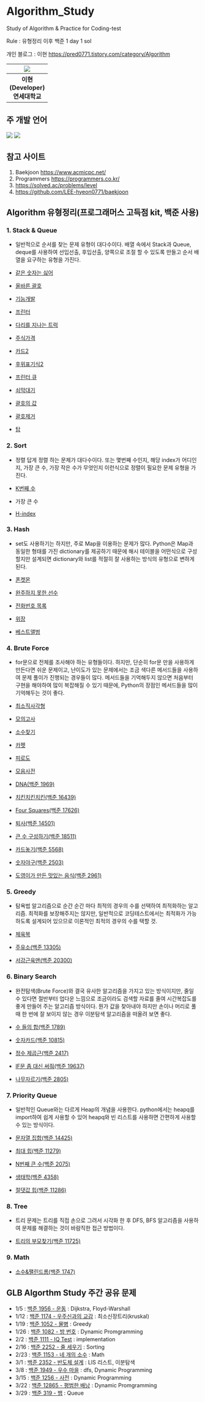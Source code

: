 # Algorithm_Study
Study of Algorithm & Practice for Coding-test

Rule : 유형정리 이후 백준 1 day 1 sol

개인 블로그 : 
이현 https://pred0771.tistory.com/category/Algorithm



| ![](https://github.com/LEE-Hyeon0771.png) |
| :--------------------------------------: | 
|             **이현<br>(Developer)<br>연세대학교**              |  

## 주 개발 언어
<img src="https://img.shields.io/badge/Java-007396?style=flat&logo=Java&logoColor=white" /> <img src="https://img.shields.io/badge/Python-1572B6?style=flat&logo=Python&logoColor=white" />

## 참고 사이트
1. Baekjoon <https://www.acmicpc.net/>
2. Programmers <https://programmers.co.kr/>
3. https://solved.ac/problems/level
4. https://github.com/LEE-hyeon0771/baekjoon



## Algorithm 유형정리(프로그래머스 고득점 kit, 백준 사용)
### 1. Stack & Queue
- 일반적으로 순서를 찾는 문제 유형이 대다수이다. 배열 속에서 Stack과 Queue, deque를 사용하여 선입선출, 후입선출, 양쪽으로 조절 할 수 있도록 만들고 순서 배열을 요구하는 유형을 가진다.

- [같은 숫자는 싫어](https://pred0771.tistory.com/96)
- [올바른 괄호](https://pred0771.tistory.com/97)
- [기능개발](https://pred0771.tistory.com/98)
- [프린터](https://pred0771.tistory.com/99)
- [다리를 지나는 트럭](https://pred0771.tistory.com/101)
- [주식가격](https://pred0771.tistory.com/102)
- [카드2](https://pred0771.tistory.com/162)
- [후위표기식2](https://pred0771.tistory.com/163)
- [프린터 큐](https://pred0771.tistory.com/164)
- [쇠막대기](https://pred0771.tistory.com/165)
- [괄호의 값](https://pred0771.tistory.com/166)
- [괄호제거](https://pred0771.tistory.com/167)
- [탑](https://pred0771.tistory.com/168)

### 2. Sort
- 정렬 답게 정렬 하는 문제가 대다수이다. 또는 몇번째 수인지, 해당 index가 어디인지, 가장 큰 수, 가장 작은 수가 무엇인지 이런식으로 정렬이 필요한 문제 유형을 가진다.

- [K번째 수](https://pred0771.tistory.com/109)
- 가장 큰 수 
- [H-index](https://pred0771.tistory.com/108)

### 3. Hash
- set도 사용하기는 하지만, 주로 Map을 이용하는 문제가 많다. Python은 Map과 동일한 형태를 가진 dictionary를 제공하기 때문에 해시 테이블을 어떤식으로 구성할지만 설계되면 dictionary와 list를 적절히 잘 사용하는 방식의 유형으로 변하게 된다.

- [폰켓몬](https://pred0771.tistory.com/117)
- [완주하지 못한 선수](https://pred0771.tistory.com/118)
- [전화번호 목록](https://pred0771.tistory.com/120)
- [위장](https://pred0771.tistory.com/121)
- [베스트앨범](https://pred0771.tistory.com/123)

### 4. Brute Force
- for문으로 전체를 조사해야 하는 유형들이다. 하지만, 단순히 for문 만을 사용하게 만든다면 쉬운 문제이고, 난이도가 있는 문제에서는 조금 색다른 메서드들을 사용하여 문제 풀이가 진행되는 경우들이 많다. 메서드들을 기억해두지 않으면 처음부터 구현을 해야하여 많이 복잡해질 수 있기 때문에, Python의 장점인 메서드들을 많이 기억해두는 것이 좋다. 

- [최소직사각형](https://pred0771.tistory.com/125)
- [모의고사](https://pred0771.tistory.com/126)
- [소수찾기](https://pred0771.tistory.com/127)
- [카펫](https://pred0771.tistory.com/129)
- [피로도](https://pred0771.tistory.com/128)
- [모음사전](https://pred0771.tistory.com/131)
- [DNA(백준 1969)](https://pred0771.tistory.com/146)
- [치킨치킨치킨(백준 16439)](https://pred0771.tistory.com/147)
- [Four Squares(백준 17626)](https://pred0771.tistory.com/148)
- [퇴사(백준 14501)](https://pred0771.tistory.com/149)
- [큰 수 구성하기(백준 18511)](https://pred0771.tistory.com/151)
- [카드놓기(백준 5568)](https://pred0771.tistory.com/152)
- [숫자야구(백준 2503)](https://pred0771.tistory.com/153)
- [도영이가 만든 맛있는 음식(백준 2961)](https://pred0771.tistory.com/155)

### 5. Greedy
- 탐욕법 알고리즘으로 순간 순간 마다 최적의 경우의 수를 선택하여 최적화하는 알고리즘. 최적화를 보장해주지는 않지만, 일반적으로 코딩테스트에서는 최적화가 가능하도록 설계되어 있으므로 이론적인 최적의 경우의 수를 택할 것.

- [체육복](https://pred0771.tistory.com/135)
- [주유소(백준 13305)](https://pred0771.tistory.com/177)
- [서강근육맨(백준 20300)](https://pred0771.tistory.com/178)

### 6. Binary Search
- 완전탐색(Brute Force)와 결국 유사한 알고리즘을 가지고 있는 방식이지만, 줄일 수 있다면 절반부터 업다운 느낌으로 조금이라도 검색할 자료를 줄여 시간복잡도를 좋게 만들어 주는 알고리즘 방식이다. 뭔가 값을 찾아내야 하지만 손이나 머리로 풀 때 한 번에 잘 보이지 않는 경우 이분탐색 알고리즘을 떠올려 보면 좋다.

- [수 들의 합(백준 1789)](https://pred0771.tistory.com/156)
- [숫자카드(백준 10815)](https://pred0771.tistory.com/157)
- [정수 제곱근(백준 2417)](https://pred0771.tistory.com/158)
- [IF문 좀 대신 써줘(백준 19637)](https://pred0771.tistory.com/159)
- [나무자르기(백준 2805)](https://pred0771.tistory.com/160)

### 7. Priority Queue
- 일반적인 Queue와는 다르게 Heap의 개념을 사용한다. python에서는 heapq를 import하여 쉽게 사용할 수 있어 heapq와 빈 리스트를 사용하면 간편하게 사용할 수 있는 방식이다.

- [문자열 집합(백준 14425)](https://pred0771.tistory.com/169)
- [최대 힙(백준 11279)](https://pred0771.tistory.com/170)
- [N번째 큰 수(백준 2075)](https://pred0771.tistory.com/171)
- [생태학(백준 4358)](https://pred0771.tistory.com/173)
- [절댓값 힙(백준 11286)](https://pred0771.tistory.com/174)

### 8. Tree
- 트리 문제는 트리를 직접 손으로 그려서 시각화 한 후 DFS, BFS 알고리즘을 사용하여 문제를 해결하는 것이 바람직한 접근 방법이다.

- [트리의 부모찾기(백준 11725)](https://pred0771.tistory.com/176)

### 9. Math

- [소수&팰린드롬(백준 1747)](https://pred0771.tistory.com/179)

## GLB Algorthm Study 주간 공유 문제
- 1/5 : [백준 1956 - 운동](https://pred0771.tistory.com/214) : Dijkstra, Floyd-Warshall
- 1/12 : [백준 1174 - 우주신과의 교감](https://pred0771.tistory.com/217) : 최소신장트리(kruskal)
- 1/19 : [백준 1052 - 물병](https://pred0771.tistory.com/218) : Greedy
- 1/26 : [백준 1082 - 방 번호](https://pred0771.tistory.com/221) : Dynamic Promgramming
- 2/2  : [백준 1111 - IQ Test](https://pred0771.tistory.com/227) : implementation
- 2/16 : [백준 2252 - 줄 세우기](https://pred0771.tistory.com/232) : Sorting
- 2/23 : [백준 1153 - 네 개의 소수](https://pred0771.tistory.com/233) : Math
- 3/1 : [백준 2352 - 반도체 설계](https://pred0771.tistory.com/234) : LIS 리스트, 이분탐색
- 3/8 : [백준 1949 - 우수 마을](https://pred0771.tistory.com/235) : dfs, Dynamic Programming
- 3/15 : [백준 1256 - 사전](https://pred0771.tistory.com/236) : Dynamic Programming
- 3/22 : [백준 12865 - 평범한 배낭](https://pred0771.tistory.com/238) : Dynamic Promgramming
- 3/29 : [백준 319 - 뱀](https://pred0771.tistory.com/240) : Queue
